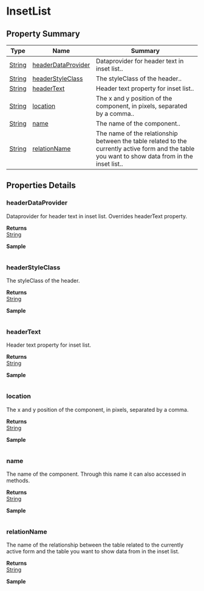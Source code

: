 #  InsetList


## Property Summary

| Type                                                  | Name                    | Summary                                                                                                           |
| ----------------------------------------------------- | ----------------------- | ----------------------------------------------------------------------------------------------------------------- |
| [String](../../JSLib/String.md) | [headerDataProvider](InsetList.md#headerDataProvider)                   | Dataprovider for header text in inset list..                                    |
| [String](../../JSLib/String.md) | [headerStyleClass](InsetList.md#headerStyleClass)                   | The styleClass of the header..                                    |
| [String](../../JSLib/String.md) | [headerText](InsetList.md#headerText)                   | Header text property for inset list..                                    |
| [String](../../JSLib/String.md) | [location](InsetList.md#location)                   | The x and y position of the component, in pixels, separated by a comma..                                    |
| [String](../../JSLib/String.md) | [name](InsetList.md#name)                   | The name of the component..                                    |
| [String](../../JSLib/String.md) | [relationName](InsetList.md#relationName)                   | The name of the relationship between the table related to the currently active  form and the table you want to show data from in the inset list..                                    |

## Properties Details

### headerDataProvider

Dataprovider for header text in inset list. Overrides headerText property.

**Returns**\
[String](../../JSLib/String.md) 


**Sample**

```javascript

```
### headerStyleClass

The styleClass of the header.

**Returns**\
[String](../../JSLib/String.md) 


**Sample**

```javascript

```
### headerText

Header text property for inset list.

**Returns**\
[String](../../JSLib/String.md) 


**Sample**

```javascript

```
### location

The x and y position of the component, in pixels, separated by a comma.

**Returns**\
[String](../../JSLib/String.md) 


**Sample**

```javascript

```
### name

The name of the component. Through this name it can also accessed in methods.

**Returns**\
[String](../../JSLib/String.md) 


**Sample**

```javascript

```
### relationName

The name of the relationship between the table related to the currently active 
form and the table you want to show data from in the inset list.

**Returns**\
[String](../../JSLib/String.md) 


**Sample**

```javascript

```

